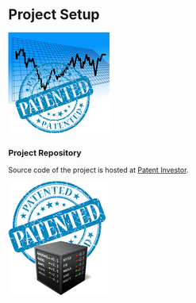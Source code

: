 # Project Setup
![A chart depicting a board at a stock exchange](../images/patented_stock.png)

<!-- # Assignment Description
[Project Setup Assignment](https://education.launchcode.org/liftoff/modules/assignments/project-setup)
-->
### Project Repository
Source code of the project is hosted at [Patent Investor](https://github.com/skamdem/PatentInvestor).

![A patented stock exchange](../images/patented_stock_market.png)